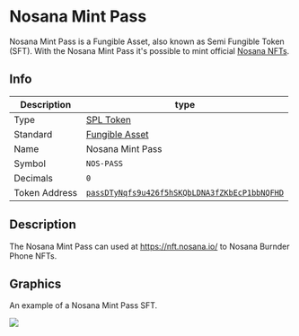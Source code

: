 # Nosana Mint Pass

Nosana Mint Pass is a Fungible Asset, also known as Semi Fungible Token (SFT).
With the Nosana Mint Pass it's possible to mint official [Nosana NFTs](/tokens/nft).

## Info

| Description   | type                                                                                                           |
|---------------|----------------------------------------------------------------------------------------------------------------|
| Type          | [SPL Token](https://spl.solana.com/token)                                                                      |
| Standard      | [Fungible Asset](https://docs.metaplex.com/programs/token-metadata/token-standard#the-fungible-asset-standard) |
| Name          | Nosana Mint Pass                                                                                               |
| Symbol        | `NOS-PASS`                                                                                                     |
| Decimals      | `0`                                                                                                            |
| Token Address | [`passDTyNqfs9u426f5hSKQbLDNA3fZKbEcP1bbNQFHD`]()                                                              |

## Description

The Nosana Mint Pass can used at https://nft.nosana.io/ to Nosana Burnder Phone NFTs.

## Graphics

An example of a Nosana Mint Pass SFT.

![](https://arweave.net/PN2NsHBZvl_-hpRwdCLV7GC0PaXuziSwk4Q1K4jlEPQ)
